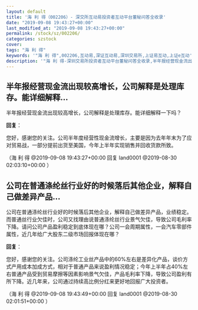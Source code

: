 ```yaml
---
layout: default
title: '海 利 得（002206）- 深交所互动易投资者互动平台董秘问答全收录'
date: "2019-09-08 19:43:27+00:00"
last_modified_at: "2019-09-08 19:43:27+00:00"
permalink: /stock/sz/002206/
categories: szstock
cover: 
tags: "海 利 得"
keywords: '"海 利 得",002206,互动易,深证互动易,深圳交易所,上证易互动,上证e互动'
description: '"海 利 得-深圳交易所投资者互动平台董秘问答全收录,半年报经营现金流出现较高增长，公司解释是处理库存。能详细解释一下吗？"'
---
```


## 半年报经营现金流出现较高增长，公司解释是处理库存。能详细解释...

半年报经营现金流出现较高增长，公司解释是处理库存。能详细解释一下吗？

**回复**：

您好，感谢您的关注。公司半年度经营性现金流增长，主要是因为去年年末为了应对贸易战，一部分提前出货至美国，今年上半年实现销售并回收货款所致。 

（海 利 得  @2019-09-08 19:43:27+00:00 回复 land0001  @2019-08-30 02:03:10+00:00 ）

## 公司在普通涤纶丝行业好的时候落后其他企业，解释自己做差异产品...

公司在普通涤纶丝行业好的时候落后其他企业，解释自己做差异产品，业绩稳定。而普通丝行业欠佳时，公司又找理由说普通涤纶丝行业景气欠佳，导致公司毛利率下降。请问公司产品盈利稳定到底体现在哪？公司一会周期属性，一会汽车零部件属性，近几年给广大股东二级市场回报体现在哪？

**回复**：

您好，感谢您的关注。公司涤纶工业丝产品中的60%左右是差异化产品，谈价方式产用成本加成方式，相对于普通产品来说盈利情况稳定；今年上半年占40%左右普通产品受到贸易摩擦等因素影响景气欠佳，产品毛利率下降，导致公司盈利有所下降。近几年来，公司通过持续高比例分红来更好地回报广大投资者。 

（海 利 得  @2019-09-08 19:43:49+00:00 回复 land0001  @2019-08-30 02:01:51+00:00 ）

